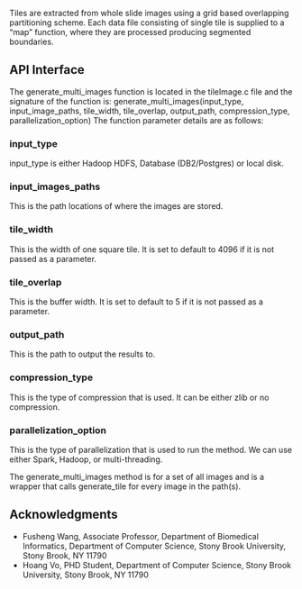 Tiles are extracted from whole slide images using a grid based overlapping partitioning scheme. Each data file consisting of single tile is supplied to a “map” function, where they are processed producing segmented boundaries.

## API Interface

The generate_multi_images function is located in the tileImage.c file and the signature of the function is:
generate_multi_images(input_type, input_image_paths, tile_width, tile_overlap, output_path, compression_type, parallelization_option)
The function parameter details are as follows:

### input_type

input_type is either Hadoop HDFS, Database (DB2/Postgres) or local disk.

### input_images_paths

This is the path locations of where the images are stored.

### tile_width

This is the width of one square tile. It is set to default to 4096 if it is not passed as a parameter.

### tile_overlap

This is the buffer width. It is set to default to 5 if it is not passed as a parameter.

### output_path

This is the path to output the results to. 

### compression_type

This is the type of compression that is used. It can be either zlib or no compression.

### parallelization_option

This is the type of parallelization that is used to run the method. We can use either Spark, Hadoop, or multi-threading.

The generate_multi_images method is for a set of all images and is a wrapper that calls generate_tile for every image in the path(s).

## Acknowledgments

* Fusheng Wang, Associate Professor, Department of Biomedical Informatics, Department of Computer Science, Stony Brook University, Stony Brook, NY 11790
* Hoang Vo, PHD Student, Department of Computer Science, Stony Brook University, Stony Brook, NY 11790
